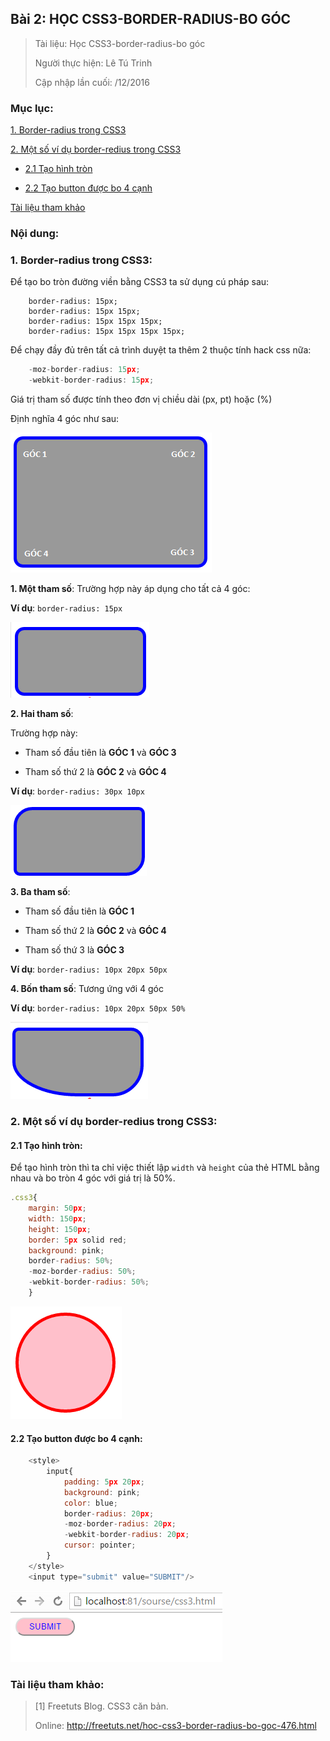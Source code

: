 ## Bài 2: HỌC CSS3-BORDER-RADIUS-BO GÓC

> Tài liệu: Học CSS3-border-radius-bo góc
>
> Người thực hiện: Lê Tú Trinh
>
> Cập nhập lần cuối: /12/2016

### Mục lục:

[1. Border-radius trong CSS3](#1)

[2. Một số ví dụ border-redius trong CSS3](#2)

- [2.1 Tạo hình tròn](#2.1)

- [2.2 Tạo button được bo 4 cạnh](#2.2)

[Tài liệu tham khảo](#3)

### Nội dung:

<a name="1"></a>
### 1. Border-radius trong CSS3:

Để tạo bo tròn đường viền bằng CSS3 ta sử dụng cú pháp sau:

```
	border-radius: 15px;
	border-radius: 15px 15px;
	border-radius: 15px 15px 15px;
	border-radius: 15px 15px 15px 15px;
```

Để chạy đầy đủ trên tất cả trình duyệt ta thêm 2 thuộc tính hack css nữa:

```javascript
	-moz-border-radius: 15px;
	-webkit-border-radius: 15px;
```

Giá trị tham số được tính theo đơn vị chiều dài
(px, pt) hoặc (%)

Định nghĩa 4 góc như sau:

![1](https://github.com/TrinhTu/web_developer/blob/master/Task18_CSS3_Course/image/1.png)

**1. Một tham số**: Trường hợp này áp dụng cho tất cả 4 góc:

**Ví dụ**: `border-radius: 15px`

![2](https://github.com/TrinhTu/web_developer/blob/master/Task18_CSS3_Course/image/2.png)

**2. Hai tham số**: 

Trường hợp này: 

- Tham số đầu tiên là **GÓC 1** và **GÓC 3**

- Tham số thứ 2 là **GÓC 2** và **GÓC 4**

**Ví dụ**: `border-radius: 30px 10px`

![3](https://github.com/TrinhTu/web_developer/blob/master/Task18_CSS3_Course/image/3.png)

**3. Ba tham số**:

- Tham số đầu tiên là **GÓC 1**

- Tham số thứ 2 là **GÓC 2** và **GÓC 4**

- Tham số thứ 3 là **GÓC 3**

**Ví dụ**: `border-radius: 10px 20px 50px`

**4. Bốn tham số**: Tương ứng với 4 góc

**Ví dụ**: `border-radius: 10px 20px 50px 50%`

![4](https://github.com/TrinhTu/web_developer/blob/master/Task18_CSS3_Course/image/4.png)

<a name="2"></a>
### 2. Một số ví dụ border-redius trong CSS3:

<a name="2.1"></a>
#### 2.1 Tạo hình tròn:

Để tạo hình tròn thì ta chỉ việc thiết lập `width` và `height` của thẻ HTML bằng nhau và bo tròn 4 góc với giá trị là 50%.

```javascript
.css3{
	margin: 50px;
	width: 150px;
	height: 150px;
	border: 5px solid red;
	background: pink;
	border-radius: 50%;
	-moz-border-radius: 50%;
	-webkit-border-radius: 50%;
	}
```

![5](https://github.com/TrinhTu/web_developer/blob/master/Task18_CSS3_Course/image/5.png)

<a name="2.2"></a>
#### 2.2 Tạo button được bo 4 cạnh:

```javascript
	<style>
        input{
            padding: 5px 20px;
            background: pink;
            color: blue;
            border-radius: 20px;
            -moz-border-radius: 20px;
            -webkit-border-radius: 20px;
            cursor: pointer;
        }
    </style>
    <input type="submit" value="SUBMIT"/>
```

![6](https://github.com/TrinhTu/web_developer/blob/master/Task18_CSS3_Course/image/6.png)

<a name="3"></a>
### Tài liệu tham khảo:

> [1] Freetuts Blog. CSS3 căn bản.
>
> Online: http://freetuts.net/hoc-css3-border-radius-bo-goc-476.html
